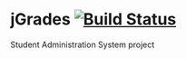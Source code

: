 # jGrades [![Build Status](http://159.203.94.74:8080/job/jGrades-app-v0.4/badge/icon)](http://159.203.94.74:8080/job/jGrades-app-v0.4)


Student Administration System project
